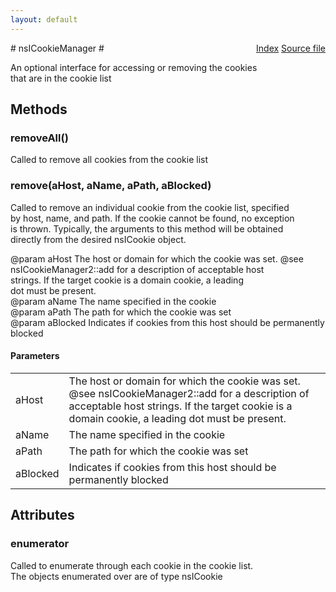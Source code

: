 ```yaml
---
layout: default
---
```

<div class='links' style='float:right'><a href="../index.html">Index</a>
<a href="http://dxr.mozilla.org/mozilla-central/source/netwerk/cookie/nsICookieManager.idl">Source file</a>
</div>
# nsICookieManager #
   
An optional interface for accessing or removing the cookies  
that are in the cookie list  
  

## Methods ##

### removeAll() ###
  
Called to remove all cookies from the cookie list  
  

### remove(aHost, aName, aPath, aBlocked) ###
  
Called to remove an individual cookie from the cookie list, specified  
by host, name, and path. If the cookie cannot be found, no exception  
is thrown. Typically, the arguments to this method will be obtained  
directly from the desired nsICookie object.  
  
@param aHost The host or domain for which the cookie was set. @see  
             nsICookieManager2::add for a description of acceptable host  
             strings. If the target cookie is a domain cookie, a leading  
             dot must be present.  
@param aName The name specified in the cookie  
@param aPath The path for which the cookie was set  
@param aBlocked Indicates if cookies from this host should be permanently blocked  
  
  

#### Parameters ####

<table>

<tr>
<td>aHost</td>
<td>The host or domain for which the cookie was set. @see  
             nsICookieManager2::add for a description of acceptable host  
             strings. If the target cookie is a domain cookie, a leading  
             dot must be present.  
</td>
</tr>

<tr>
<td>aName</td>
<td>The name specified in the cookie  
</td>
</tr>

<tr>
<td>aPath</td>
<td>The path for which the cookie was set  
</td>
</tr>

<tr>
<td>aBlocked</td>
<td>Indicates if cookies from this host should be permanently blocked  
</td>
</tr>

</table>

## Attributes ##

### enumerator ###
  
Called to enumerate through each cookie in the cookie list.  
The objects enumerated over are of type nsICookie  
  
